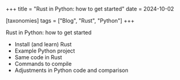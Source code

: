 +++
title = "Rust in Python: how to get started"
date = 2024-10-02

[taxonomies]
tags = ["Blog", "Rust", "Python"]
+++

Rust in Python: how to get started
- Install (and learn) Rust
- Example Python project
- Same code in Rust
- Commands to compile
- Adjustments in Python code and comparison
